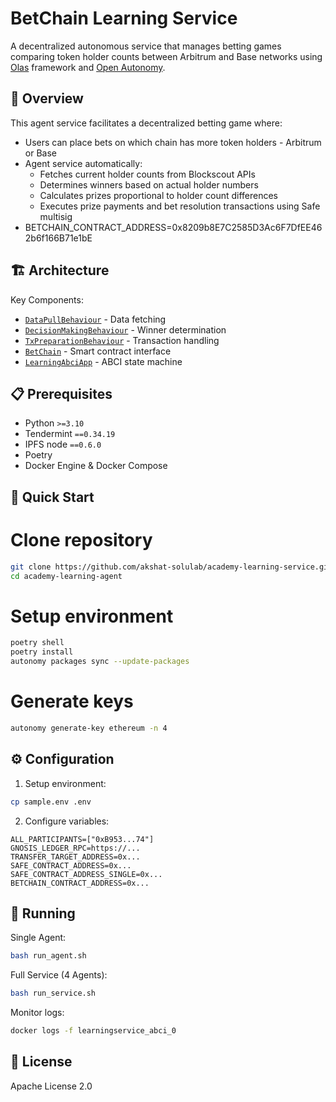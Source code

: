 # BetChain Learning Service

A decentralized autonomous service that manages betting games comparing token holder counts between Arbitrum and Base networks using [Olas](https://olas.network/) framework and [Open Autonomy](https://github.com/valory-xyz/open-autonomy).

## 🎯 Overview

This agent service facilitates a decentralized betting game where:

- Users can place bets on which chain has more token holders - Arbitrum or Base
- Agent service automatically:
    - Fetches current holder counts from Blockscout APIs 
    - Determines winners based on actual holder numbers
    - Calculates prizes proportional to holder count differences
    - Executes prize payments and bet resolution transactions using Safe multisig
- BETCHAIN_CONTRACT_ADDRESS=0x8209b8E7C2585D3Ac6F7DfEE462b6f166B71e1bE


## 🏗️ Architecture

Key Components:
- [`DataPullBehaviour`](packages/valory/skills/learning_abci/behaviours.py) - Data fetching
- [`DecisionMakingBehaviour`](packages/valory/skills/learning_abci/behaviours.py) - Winner determination 
- [`TxPreparationBehaviour`](packages/valory/skills/learning_abci/behaviours.py) - Transaction handling
- [`BetChain`](packages/valory/contracts/betchain/contract.py) - Smart contract interface
- [`LearningAbciApp`](packages/valory/skills/learning_abci/rounds.py) - ABCI state machine

## 📋 Prerequisites

- Python `>=3.10`
- Tendermint `==0.34.19`
- IPFS node `==0.6.0`
- Poetry
- Docker Engine & Docker Compose

## 🚀 Quick Start

# Clone repository
```bash
git clone https://github.com/akshat-solulab/academy-learning-service.git
cd academy-learning-agent
```

# Setup environment
```bash
poetry shell
poetry install
autonomy packages sync --update-packages
```

# Generate keys
```bash
autonomy generate-key ethereum -n 4
```


## ⚙️ Configuration

1. Setup environment:

```bash
cp sample.env .env
```

2. Configure variables:
```properties
ALL_PARTICIPANTS=["0xB953...74"]
GNOSIS_LEDGER_RPC=https://...
TRANSFER_TARGET_ADDRESS=0x...
SAFE_CONTRACT_ADDRESS=0x...
SAFE_CONTRACT_ADDRESS_SINGLE=0x...
BETCHAIN_CONTRACT_ADDRESS=0x...
```

## 🏃 Running

Single Agent:
```bash
bash run_agent.sh
```

Full Service (4 Agents):
```bash
bash run_service.sh
```

Monitor logs:
```bash
docker logs -f learningservice_abci_0
```

## 📜 License

Apache License 2.0


